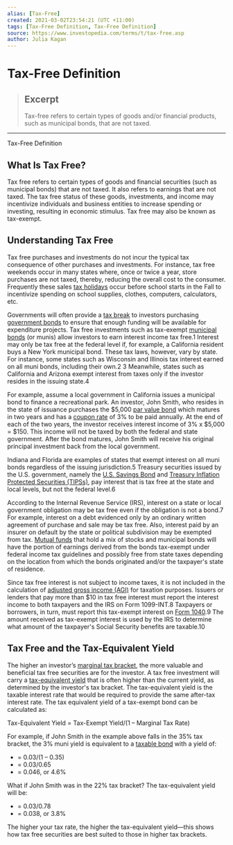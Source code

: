 ```yaml
---
alias: [Tax-Free]
created: 2021-03-02T23:54:21 (UTC +11:00)
tags: [Tax-Free Definition, Tax-Free Definition]
source: https://www.investopedia.com/terms/t/tax-free.asp
author: Julia Kagan
---
```


# Tax-Free Definition

> ## Excerpt
> Tax-free refers to certain types of goods and/or financial products, such as municipal bonds, that are not taxed.

---

Tax-Free Definition
## What Is Tax Free?

Tax free refers to certain types of goods and financial securities (such as municipal bonds) that are not taxed. It also refers to earnings that are not taxed. The tax free status of these goods, investments, and income may incentivize individuals and business entities to increase spending or investing, resulting in economic stimulus. Tax free may also be known as tax-exempt.

## Understanding Tax Free

Tax free purchases and investments do not incur the typical tax consequence of other purchases and investments. For instance, tax free weekends occur in many states where, once or twice a year, store purchases are not taxed, thereby, reducing the overall cost to the consumer. Frequently these sales [tax holidays](https://www.investopedia.com/terms/t/tax-holiday.asp) occur before school starts in the Fall to incentivize spending on school supplies, clothes, computers, calculators, etc.

Governments will often provide a [tax break](https://www.investopedia.com/terms/t/tax-break.asp) to investors purchasing [government bonds](https://www.investopedia.com/terms/g/government-bond.asp) to ensure that enough funding will be available for expenditure projects. Tax free investments such as tax-exempt [municipal bonds](https://www.investopedia.com/terms/m/municipalbondfund.asp) (or munis) allow investors to earn interest income tax free.1 Interest may only be tax free at the federal level if, for example, a California resident buys a New York municipal bond. These tax laws, however, vary by state. For instance, some states such as Wisconsin and Illinois tax interest earned on all muni bonds, including their own.2 3 Meanwhile, states such as California and Arizona exempt interest from taxes only if the investor resides in the issuing state.4

For example, assume a local government in California issues a municipal bond to finance a recreational park. An investor, John Smith, who resides in the state of issuance purchases the $5,000 [par value bond](https://www.investopedia.com/terms/p/parvalue.asp) which matures in two years and has a [coupon rate](https://www.investopedia.com/terms/c/coupon-rate.asp) of 3% to be paid annually. At the end of each of the two years, the investor receives interest income of 3% x $5,000 = $150. This income will not be taxed by both the federal and state government. After the bond matures, John Smith will receive his original principal investment back from the local government.

Indiana and Florida are examples of states that exempt interest on all muni bonds regardless of the issuing jurisdiction.5 Treasury securities issued by the U.S. government, namely the [U.S. Savings Bond](https://www.investopedia.com/terms/u/ussavingsbonds.asp) and [Treasury Inflation Protected Securities (TIPSs)](https://www.investopedia.com/terms/t/tips.asp), pay interest that is tax free at the state and local levels, but not the federal level.6

According to the Internal Revenue Service (IRS), interest on a state or local government obligation may be tax free even if the obligation is not a bond.7 For example, interest on a debt evidenced only by an ordinary written agreement of purchase and sale may be tax free. Also, interest paid by an insurer on default by the state or political subdivision may be exempted from tax. [Mutual funds](https://www.investopedia.com/terms/m/mutualfund.asp) that hold a mix of stocks and municipal bonds will have the portion of earnings derived from the bonds tax-exempt under federal income tax guidelines and possibly free from state taxes depending on the location from which the bonds originated and/or the taxpayer's state of residence.

Since tax free interest is not subject to income taxes, it is not included in the calculation of [adjusted gross income (AGI)](https://www.investopedia.com/terms/a/agi.asp) for taxation purposes. Issuers or lenders that pay more than $10 in tax free interest must report the interest income to both taxpayers and the IRS on Form 1099-INT.8 Taxpayers or borrowers, in turn, must report this tax-exempt interest on [Form 1040](https://www.investopedia.com/terms/1/1040.asp).9 The amount received as tax-exempt interest is used by the IRS to determine what amount of the taxpayer's Social Security benefits are taxable.10

## Tax Free and the Tax-Equivalent Yield

The higher an investor’s [marginal tax bracket](https://www.investopedia.com/terms/m/marginaltaxrate.asp), the more valuable and beneficial tax free securities are for the investor. A tax free investment will carry a [tax-equivalent yield](https://www.investopedia.com/terms/t/taxequivalentyield.asp) that is often higher than the current yield, as determined by the investor's tax bracket. The tax-equivalent yield is the taxable interest rate that would be required to provide the same after-tax interest rate. The tax equivalent yield of a tax-exempt bond can be calculated as:

Tax-Equivalent Yield = Tax-Exempt Yield/(1 – Marginal Tax Rate)

For example, if John Smith in the example above falls in the 35% tax bracket, the 3% muni yield is equivalent to a [taxable bond](https://www.investopedia.com/terms/t/taxablebond.asp) with a yield of:

-   \= 0.03/(1 – 0.35)
-   \= 0.03/0.65
-   \= 0.046, or 4.6%

What if John Smith was in the 22% tax bracket? The tax-equivalent yield will be:

-   \= 0.03/0.78
-   \= 0.038, or 3.8%

The higher your tax rate, the higher the tax-equivalent yield—this shows how tax free securities are best suited to those in higher tax brackets.
